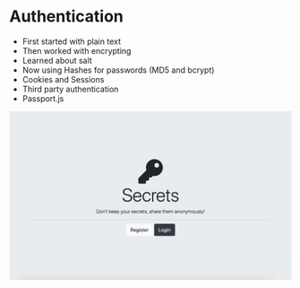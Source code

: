 # Authentication

- First started with plain text
- Then worked with encrypting
- Learned about salt
- Now using Hashes for passwords (MD5 and bcrypt)
- Cookies and Sessions
- Third party authentication
- Passport.js

![screenshot](https://github.com/SeckMohameth/Authentication-Secrets/blob/master/Images/Screen%20Shot%202020-04-22%20at%2011.46.12%20AM.png?raw=true)
